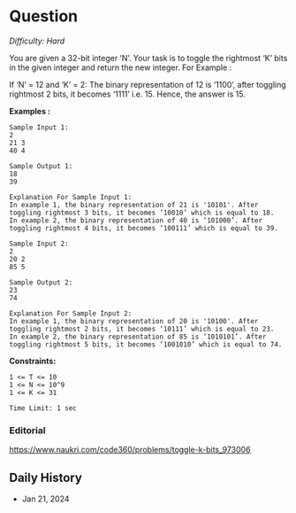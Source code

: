 # Question 

_Difficulty: Hard_

You are given a 32-bit integer ‘N’. Your task is to toggle the rightmost ‘K’ bits in the given integer and return the new integer.
For Example :

If ‘N’ = 12 and ‘K’ = 2:
The binary representation of 12 is ‘1100’, after toggling rightmost 2 bits, it becomes ‘1111’ i.e. 15. Hence, the answer is 15. 

**Examples :**
```
Sample Input 1:
2
21 3
40 4

Sample Output 1:
18
39

Explanation For Sample Input 1:
In example 1, the binary representation of 21 is '10101'. After toggling rightmost 3 bits, it becomes ‘10010’ which is equal to 18.
In example 2, the binary representation of 40 is ‘101000’. After toggling rightmost 4 bits, it becomes ‘100111’ which is equal to 39.

Sample Input 2:
2 
20 2
85 5

Sample Output 2:
23
74

Explanation For Sample Input 2:
In example 1, the binary representation of 20 is '10100'. After toggling rightmost 2 bits, it becomes ‘10111’ which is equal to 23.
In example 2, the binary representation of 85 is ‘1010101’. After toggling rightmost 5 bits, it becomes ‘1001010’ which is equal to 74.
```

**Constraints:**
```
1 <= T <= 10
1 <= N <= 10^9
1 <= K <= 31

Time Limit: 1 sec
```

### Editorial
https://www.naukri.com/code360/problems/toggle-k-bits_973006

## Daily History
- Jan 21, 2024